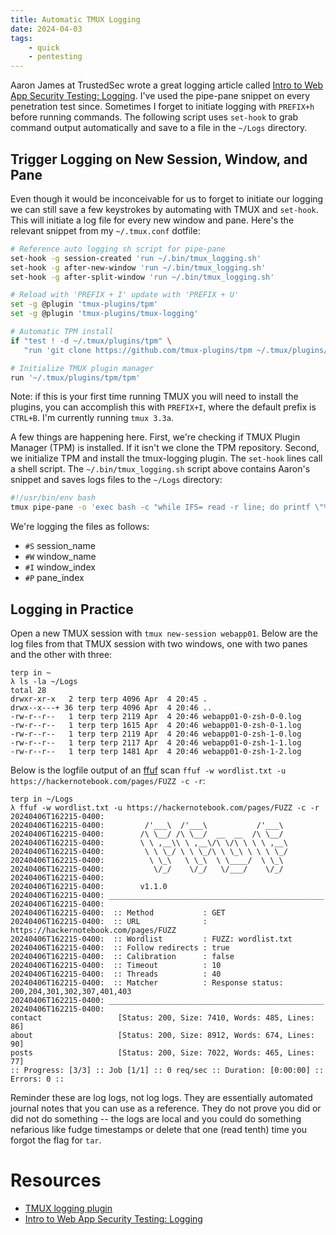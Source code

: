 ```yaml
---
title: Automatic TMUX Logging
date: 2024-04-03
tags: 
    - quick
    - pentesting
---
```


Aaron James at TrustedSec wrote a great logging article called [Intro to Web App Security Testing: Logging](https://trustedsec.com/blog/intro-to-web-app-security-testing-logging). I've used the pipe-pane snippet on every penetration test since. Sometimes I forget to initiate logging with `PREFIX+h` before running commands. The following script uses `set-hook` to grab command output automatically and save to a file in the `~/Logs` directory.

## Trigger Logging on New Session, Window, and Pane

Even though it would be inconceivable for us to forget to initiate our logging we can still save a few keystrokes by automating with TMUX and `set-hook`. This will initiate a log file for every new window and pane. Here's the relevant snippet from my `~/.tmux.conf` dotfile:

```bash
# Reference auto logging sh script for pipe-pane
set-hook -g session-created 'run ~/.bin/tmux_logging.sh'
set-hook -g after-new-window 'run ~/.bin/tmux_logging.sh'
set-hook -g after-split-window 'run ~/.bin/tmux_logging.sh'

# Reload with 'PREFIX + I' update with 'PREFIX + U'
set -g @plugin 'tmux-plugins/tpm'
set -g @plugin 'tmux-plugins/tmux-logging'

# Automatic TPM install
if "test ! -d ~/.tmux/plugins/tpm" \
   "run 'git clone https://github.com/tmux-plugins/tpm ~/.tmux/plugins/tpm && ~/.tmux/plugins/tpm/bin/install_plugins'"

# Initialize TMUX plugin manager
run '~/.tmux/plugins/tpm/tpm'
```

Note: if this is your first time running TMUX you will need to install the plugins, you can accomplish this with `PREFIX+I`, where the default prefix is `CTRL+B`. I'm currently running `tmux 3.3a`.

A few things are happening here. First, we're checking if TMUX Plugin Manager (TPM) is installed. If it isn't we clone the TPM repository. Second, we initialize TPM and install the tmux-logging plugin. The `set-hook` lines call a shell script. The `~/.bin/tmux_logging.sh` script above contains Aaron's snippet and saves logs files to the `~/Logs` directory:

```bash
#!/usr/bin/env bash
tmux pipe-pane -o 'exec bash -c "while IFS= read -r line; do printf \"%%(%%Y%%m%%dT%%H%%M%%S%%z)T: %%s\n\" -1 \"\$line\"; done"\; exec cat >> $HOME/Logs/#S-#W-#I-#P.log' \; display-message 'Started logging to #S-#W-#I-#P.log'
```

We're logging the files as follows:

- `#S` session_name
- `#W` window_name
- `#I` window_index
- `#P` pane_index

## Logging in Practice

Open a new TMUX session with `tmux new-session webapp01`. Below are the log files from that TMUX session with two windows, one with two panes and the other with three:

```text
terp in ~ 
λ ls -la ~/Logs
total 28
drwxr-xr-x   2 terp terp 4096 Apr  4 20:45 .
drwx--x---+ 36 terp terp 4096 Apr  4 20:46 ..
-rw-r--r--   1 terp terp 2119 Apr  4 20:46 webapp01-0-zsh-0-0.log
-rw-r--r--   1 terp terp 1615 Apr  4 20:46 webapp01-0-zsh-0-1.log
-rw-r--r--   1 terp terp 2119 Apr  4 20:46 webapp01-0-zsh-1-0.log
-rw-r--r--   1 terp terp 2117 Apr  4 20:46 webapp01-0-zsh-1-1.log
-rw-r--r--   1 terp terp 1481 Apr  4 20:46 webapp01-0-zsh-1-2.log
```

Below is the logfile output of an [ffuf](https://github.com/ffuf/ffuf) scan `ffuf -w wordlist.txt -u https://hackernotebook.com/pages/FUZZ -c -r`:

```text
terp in ~/Logs
λ ffuf -w wordlist.txt -u https://hackernotebook.com/pages/FUZZ -c -r
20240406T162215-0400:
20240406T162215-0400:         /'___\  /'___\           /'___\
20240406T162215-0400:        /\ \__/ /\ \__/  __  __  /\ \__/
20240406T162215-0400:        \ \ ,__\\ \ ,__\/\ \/\ \ \ \ ,__\
20240406T162215-0400:         \ \ \_/ \ \ \_/\ \ \_\ \ \ \ \_/
20240406T162215-0400:          \ \_\   \ \_\  \ \____/  \ \_\
20240406T162215-0400:           \/_/    \/_/   \/___/    \/_/
20240406T162215-0400:
20240406T162215-0400:        v1.1.0
20240406T162215-0400: ________________________________________________
20240406T162215-0400:
20240406T162215-0400:  :: Method           : GET
20240406T162215-0400:  :: URL              : https://hackernotebook.com/pages/FUZZ
20240406T162215-0400:  :: Wordlist         : FUZZ: wordlist.txt
20240406T162215-0400:  :: Follow redirects : true
20240406T162215-0400:  :: Calibration      : false
20240406T162215-0400:  :: Timeout          : 10
20240406T162215-0400:  :: Threads          : 40
20240406T162215-0400:  :: Matcher          : Response status: 200,204,301,302,307,401,403
20240406T162215-0400: ________________________________________________
20240406T162215-0400:
contact                 [Status: 200, Size: 7410, Words: 485, Lines: 86]
about                   [Status: 200, Size: 8912, Words: 674, Lines: 90]
posts                   [Status: 200, Size: 7022, Words: 465, Lines: 77]
:: Progress: [3/3] :: Job [1/1] :: 0 req/sec :: Duration: [0:00:00] :: Errors: 0 ::
```

Reminder these are log logs, not log logs. They are essentially automated journal notes that you can use as a reference. They do not prove you did or did not do something -- the logs are local and you could do something nefarious like fudge timestamps or delete that one (read tenth) time you forgot the flag for `tar`.

# Resources

- [TMUX logging plugin](https://github.com/tmux-plugins/tmux-logging)
- [Intro to Web App Security Testing: Logging](https://trustedsec.com/blog/intro-to-web-app-security-testing-logging)
